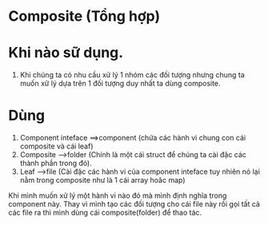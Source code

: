# Composite (Tổng hợp)

# Khi nào sữ dụng.
1. Khi chúng ta có nhu cầu xử lý 1 nhóm các đối tượng nhưng chung ta muốn xữ lý dựa trên 1 đối tượng duy nhất ta dùng composite.

# Dùng
 1. Component inteface  ==>component  (chứa các hành vi chung con cái composite và cái leaf)
 2. Composite -->folder (Chính là một cái struct để chúng ta cài đặc các thành phần trong đó).
 3. Leaf -->file (Cài đặc các hành vi của component inteface tuy nhiên nó lại nằm trong composite như là 1 cái array hoăc map)

Khi mình muốn xử lý một hành vi nào đó mà mình định nghĩa trong component này. Thay vì mình tạo các đối tượng cho cái file này rồi gọi tất cả các file ra thì mình dùng cái composite(folder) để thao tác.